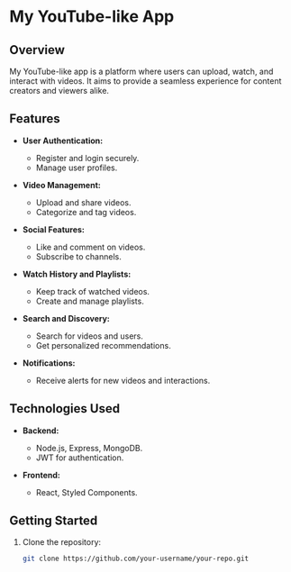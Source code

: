 # My YouTube-like App

## Overview

My YouTube-like app is a platform where users can upload, watch, and interact with videos. It aims to provide a seamless experience for content creators and viewers alike.

## Features

- **User Authentication:**
  - Register and login securely.
  - Manage user profiles.

- **Video Management:**
  - Upload and share videos.
  - Categorize and tag videos.

- **Social Features:**
  - Like and comment on videos.
  - Subscribe to channels.

- **Watch History and Playlists:**
  - Keep track of watched videos.
  - Create and manage playlists.

- **Search and Discovery:**
  - Search for videos and users.
  - Get personalized recommendations.

- **Notifications:**
  - Receive alerts for new videos and interactions.

## Technologies Used

- **Backend:**
  - Node.js, Express, MongoDB.
  - JWT for authentication.

- **Frontend:**
  - React, Styled Components.

## Getting Started

1. Clone the repository:

   ```bash
   git clone https://github.com/your-username/your-repo.git
